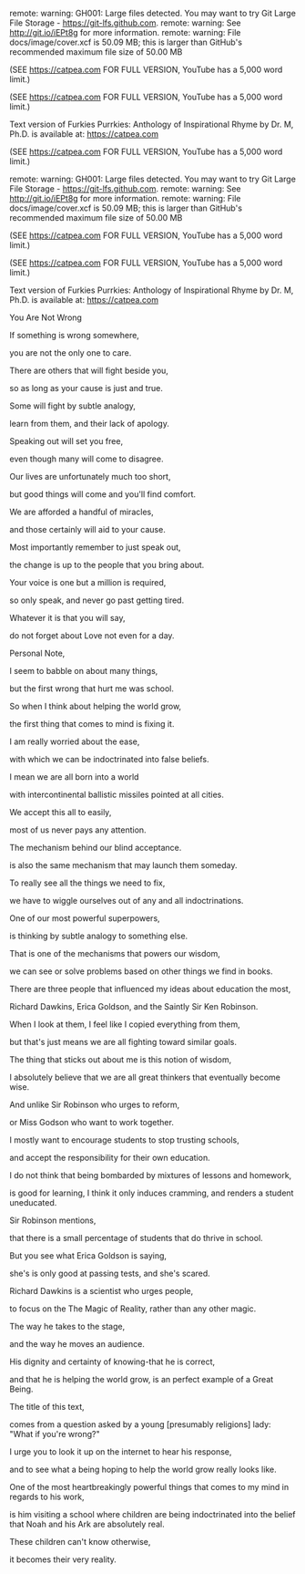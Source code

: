 remote: warning: GH001: Large files detected. You may want to try Git Large File Storage - https://git-lfs.github.com.
remote: warning: See http://git.io/iEPt8g for more information.
remote: warning: File docs/image/cover.xcf is 50.09 MB; this is larger than GitHub's recommended maximum file size of 50.00 MB


(SEE https://catpea.com FOR FULL VERSION, YouTube has a 5,000 word limit.)


(SEE https://catpea.com FOR FULL VERSION, YouTube has a 5,000 word limit.)

Text version of Furkies Purrkies: Anthology of Inspirational Rhyme by Dr. M, Ph.D. is available at: https://catpea.com


(SEE https://catpea.com FOR FULL VERSION, YouTube has a 5,000 word limit.)

remote: warning: GH001: Large files detected. You may want to try Git Large File Storage - https://git-lfs.github.com.
remote: warning: See http://git.io/iEPt8g for more information.
remote: warning: File docs/image/cover.xcf is 50.09 MB; this is larger than GitHub's recommended maximum file size of 50.00 MB


(SEE https://catpea.com FOR FULL VERSION, YouTube has a 5,000 word limit.)


(SEE https://catpea.com FOR FULL VERSION, YouTube has a 5,000 word limit.)


Text version of Furkies Purrkies: Anthology of Inspirational Rhyme by Dr. M, Ph.D. is available at: https://catpea.com

You Are Not Wrong

If something is wrong somewhere,

you are not the only one to care.

There are others that will fight beside you,

so as long as your cause is just and true.

Some will fight by subtle analogy,

learn from them, and their lack of apology.

Speaking out will set you free,

even though many will come to disagree.

Our lives are unfortunately much too short,

but good things will come and you'll find comfort.

We are afforded a handful of miracles,

and those certainly will aid to your cause.

Most importantly remember to just speak out,

the change is up to the people that you bring about.

Your voice is one but a million is required,

so only speak, and never go past getting tired.

Whatever it is that you will say,

do not forget about Love not even for a day.

Personal Note,

I seem to babble on about many things,

but the first wrong that hurt me was school.

So when I think about helping the world grow,

the first thing that comes to mind is fixing it.

I am really worried about the ease,

with which we can be indoctrinated into false beliefs.

I mean we are all born into a world

with intercontinental ballistic missiles pointed at all cities.

We accept this all to easily,

most of us never pays any attention.

The mechanism behind our blind acceptance.

is also the same mechanism that may launch them someday.

To really see all the things we need to fix,

we have to wiggle ourselves out of any and all indoctrinations.

One of our most powerful superpowers,

is thinking by subtle analogy to something else.

That is one of the mechanisms that powers our wisdom,

we can see or solve problems based on other things we find in books.

There are three people that influenced my ideas about education the most,

Richard Dawkins, Erica Goldson, and the Saintly Sir Ken Robinson.

When I look at them, I feel like I copied everything from them,

but that's just means we are all fighting toward similar goals.

The thing that sticks out about me is this notion of wisdom,

I absolutely believe that we are all great thinkers that eventually become wise.

And unlike Sir Robinson who urges to reform,

or Miss Godson who want to work together.

I mostly want to encourage students to stop trusting schools,

and accept the responsibility for their own education.

I do not think that being bombarded by mixtures of lessons and homework,

is good for learning, I think it only induces cramming, and renders a student uneducated.

Sir Robinson mentions,

that there is a small percentage of students that do thrive in school.

But you see what Erica Goldson is saying,

she's is only good at passing tests, and she's scared.

Richard Dawkins is a scientist who urges people,

to focus on the The Magic of Reality, rather than any other magic.

The way he takes to the stage,

and the way he moves an audience.

His dignity and certainty of knowing-that he is correct,

and that he is helping the world grow, is an perfect example of a Great Being.

The title of this text,

comes from a question asked by a young [presumably religions] lady: "What if you're wrong?"

I urge you to look it up on the internet to hear his response,

and to see what a being hoping to help the world grow really looks like.

One of the most heartbreakingly powerful things that comes to my mind in regards to his work,

is him visiting a school where children are being indoctrinated into the belief that Noah and his Ark are absolutely real.

These children can't know otherwise,

it becomes their very reality.
